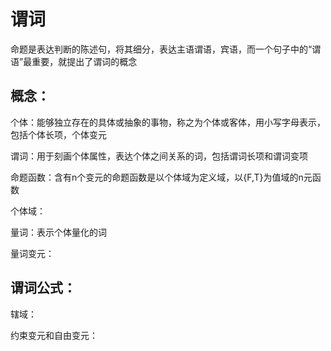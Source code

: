 # 谓词

​	命题是表达判断的陈述句，将其细分，表达主语谓语，宾语，而一个句子中的“谓语”最重要，就提出了谓词的概念

## 概念：

个体：能够独立存在的具体或抽象的事物，称之为个体或客体，用小写字母表示，包括个体长项，个体变元

谓词：用于刻画个体属性，表达个体之间关系的词，包括谓词长项和谓词变项

命题函数：含有n个变元的命题函数是以个体域为定义域，以{F,T}为值域的n元函数

个体域：

量词：表示个体量化的词

量词变元：

## 谓词公式：

辖域：

约束变元和自由变元：
